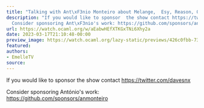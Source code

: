 ```yaml
---
title: "Talking with Ant\xF3nio Monteiro about Melange,  Esy, Reason, OCaml and more"
description: "If you would like to sponsor  the show contact https://twitter.com/davesnx
  Consider sponsoring Ant\xF3nio's work: https://github.com/sponsors/anmonteiro"
url: https://watch.ocaml.org/w/aEabwHEfXTKGxTNi6Xhy2a
date: 2023-03-17T21:10:48-00:00
preview_image: https://watch.ocaml.org/lazy-static/previews/426c0fbb-7368-4d30-ad78-7488fbd949fd.jpg
featured:
authors:
- EmelleTV
source:
---
```


<p>If you would like to sponsor  the show contact <a href="https://twitter.com/davesnx" target="_blank" rel="noopener noreferrer">https://twitter.com/davesnx</a></p>
<p>Consider sponsoring Ant&oacute;nio's work: <a href="https://github.com/sponsors/anmonteiro" target="_blank" rel="noopener noreferrer">https://github.com/sponsors/anmonteiro</a></p>

